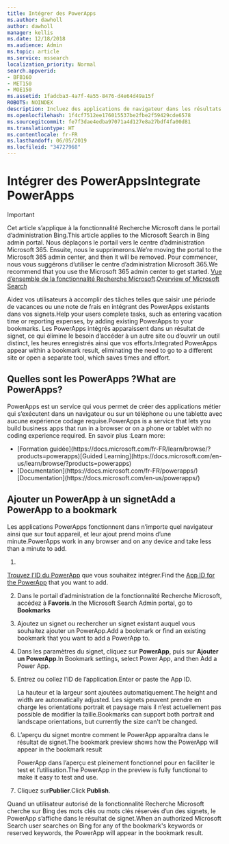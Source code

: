 ```yaml
---
title: Intégrer des PowerApps
ms.author: dawholl
author: dawholl
manager: kellis
ms.date: 12/18/2018
ms.audience: Admin
ms.topic: article
ms.service: mssearch
localization_priority: Normal
search.appverid:
- BFB160
- MET150
- MOE150
ms.assetid: 1fadcba3-4a7f-4a55-8476-d4e64d49a15f
ROBOTS: NOINDEX
description: Incluez des applications de navigateur dans les résultats de signet pour la fonctionnalité Recherche Microsoft
ms.openlocfilehash: 1f4cf7512ee176015537be2fbe2f59429cde6578
ms.sourcegitcommit: fe7f3dae4edba97071a4d127e8a27bdf4fa00d81
ms.translationtype: HT
ms.contentlocale: fr-FR
ms.lasthandoff: 06/05/2019
ms.locfileid: "34727968"
---
```

# <a name="integrate-powerapps"></a><span data-ttu-id="571e3-103">Intégrer des PowerApps</span><span class="sxs-lookup"><span data-stu-id="571e3-103">Integrate PowerApps</span></span>

> [!IMPORTANT]
> <span data-ttu-id="571e3-104">Cet article s’applique à la fonctionnalité Recherche Microsoft dans le portail d’administration Bing.</span><span class="sxs-lookup"><span data-stu-id="571e3-104">This article applies to the Microsoft Search in Bing admin portal.</span></span> <span data-ttu-id="571e3-105">Nous déplaçons le portail vers le centre d’administration Microsoft 365. Ensuite, nous le supprimerons.</span><span class="sxs-lookup"><span data-stu-id="571e3-105">We’re moving the portal to the Microsoft 365 admin center, and then it will be removed.</span></span> <span data-ttu-id="571e3-106">Pour commencer, nous vous suggérons d’utiliser le centre d’administration Microsoft 365.</span><span class="sxs-lookup"><span data-stu-id="571e3-106">We recommend that you use the Microsoft 365 admin center to get started.</span></span> <span data-ttu-id="571e3-107">[Vue d’ensemble de la fonctionnalité Recherche Microsoft](overview-microsoft-search.md).</span><span class="sxs-lookup"><span data-stu-id="571e3-107">[Overview of Microsoft Search](overview-microsoft-search.md)</span></span>
    
<span data-ttu-id="571e3-108">Aidez vos utilisateurs à accomplir des tâches telles que saisir une période de vacances ou une note de frais en intégrant des PowerApps existants dans vos signets.</span><span class="sxs-lookup"><span data-stu-id="571e3-108">Help your users complete tasks, such as entering vacation time or reporting expenses, by adding existing PowerApps to your bookmarks.</span></span> <span data-ttu-id="571e3-109">Les PowerApps intégrés apparaissent dans un résultat de signet, ce qui élimine le besoin d’accéder à un autre site ou d’ouvrir un outil distinct, les heures enregistrés ainsi que vos efforts.</span><span class="sxs-lookup"><span data-stu-id="571e3-109">Integrated PowerApps appear within a bookmark result, eliminating the need to go to a different site or open a separate tool, which saves times and effort.</span></span>
  
## <a name="what-are-powerapps"></a><span data-ttu-id="571e3-110">Quelles sont les PowerApps ?</span><span class="sxs-lookup"><span data-stu-id="571e3-110">What are PowerApps?</span></span>

<span data-ttu-id="571e3-111">PowerApps est un service qui vous permet de créer des applications métier qui s’exécutent dans un navigateur ou sur un téléphone ou une tablette avec aucune expérience codage requise.</span><span class="sxs-lookup"><span data-stu-id="571e3-111">PowerApps is a service that lets you build business apps that run in a browser or on a phone or tablet with no coding experience required.</span></span> <span data-ttu-id="571e3-112">En savoir plus :</span><span class="sxs-lookup"><span data-stu-id="571e3-112">Learn more:</span></span>
  
- <span data-ttu-id="571e3-113">
  [Formation guidée](https://docs.microsoft.com/fr-FR/learn/browse/?products=powerapps)</span><span class="sxs-lookup"><span data-stu-id="571e3-113">[Guided Learning](https://docs.microsoft.com/en-us/learn/browse/?products=powerapps)</span></span>
    
- <span data-ttu-id="571e3-114">
  [Documentation](https://docs.microsoft.com/fr-FR/powerapps/)</span><span class="sxs-lookup"><span data-stu-id="571e3-114">[Documentation](https://docs.microsoft.com/en-us/powerapps/)</span></span>
    
## <a name="add-a-powerapp-to-a-bookmark"></a><span data-ttu-id="571e3-115">Ajouter un PowerApp à un signet</span><span class="sxs-lookup"><span data-stu-id="571e3-115">Add a PowerApp to a bookmark</span></span>

<span data-ttu-id="571e3-116">Les applications PowerApps fonctionnent dans n’importe quel navigateur ainsi que sur tout appareil, et leur ajout prend moins d’une minute.</span><span class="sxs-lookup"><span data-stu-id="571e3-116">PowerApps work in any browser and on any device and take less than a minute to add.</span></span>
  
1. <span data-ttu-id="571e3-117">
  [Trouvez l’ID du PowerApp](https://docs.microsoft.com/fr-FR/powerapps/maker/canvas-apps/get-sessionid#get-an-app-id) que vous souhaitez intégrer.</span><span class="sxs-lookup"><span data-stu-id="571e3-117">Find the [App ID for the PowerApp](https://docs.microsoft.com/en-us/powerapps/maker/canvas-apps/get-sessionid#get-an-app-id) that you want to add.</span></span> 
    
2. <span data-ttu-id="571e3-118">Dans le portail d’administration de la fonctionnalité Recherche Microsoft, accédez à **Favoris**.</span><span class="sxs-lookup"><span data-stu-id="571e3-118">In the Microsoft Search Admin portal, go to **Bookmarks**</span></span>
    
3. <span data-ttu-id="571e3-119">Ajoutez un signet ou rechercher un signet existant auquel vous souhaitez ajouter un PowerApp.</span><span class="sxs-lookup"><span data-stu-id="571e3-119">Add a bookmark or find an existing bookmark that you want to add a PowerApp to.</span></span>
    
4. <span data-ttu-id="571e3-120">Dans les paramètres du signet, cliquez sur **PowerApp**, puis sur **Ajouter un PowerApp**.</span><span class="sxs-lookup"><span data-stu-id="571e3-120">In Bookmark settings, select Power App, and then Add a Power App.</span></span>
    
5. <span data-ttu-id="571e3-121">Entrez ou collez l’ID de l’application.</span><span class="sxs-lookup"><span data-stu-id="571e3-121">Enter or paste the App ID.</span></span>
    
    <span data-ttu-id="571e3-122">La hauteur et la largeur sont ajoutées automatiquement.</span><span class="sxs-lookup"><span data-stu-id="571e3-122">The height and width are automatically adjusted.</span></span> <span data-ttu-id="571e3-123">Les signets peuvent prendre en charge les orientations portrait et paysage mais il n’est actuellement pas possible de modifier la taille.</span><span class="sxs-lookup"><span data-stu-id="571e3-123">Bookmarks can support both portrait and landscape orientations, but currently the size can't be changed.</span></span>
    
6. <span data-ttu-id="571e3-124">L’aperçu du signet montre comment le PowerApp apparaîtra dans le résultat de signet.</span><span class="sxs-lookup"><span data-stu-id="571e3-124">The bookmark preview shows how the PowerApp will appear in the bookmark result</span></span>
    
    <span data-ttu-id="571e3-125">PowerApp dans l’aperçu est pleinement fonctionnel pour en faciliter le test et l’utilisation.</span><span class="sxs-lookup"><span data-stu-id="571e3-125">The PowerApp in the preview is fully functional to make it easy to test and use.</span></span>
    
7. <span data-ttu-id="571e3-126">Cliquez sur**Publier**.</span><span class="sxs-lookup"><span data-stu-id="571e3-126">Click **Publish**.</span></span>
    
<span data-ttu-id="571e3-127">Quand un utilisateur autorisé de la fonctionnalité Recherche Microsoft cherche sur Bing des mots clés ou mots clés réservés d’un des signets, le PowerApp s’affiche dans le résultat de signet.</span><span class="sxs-lookup"><span data-stu-id="571e3-127">When an authorized Microsoft Search user searches on Bing for any of the bookmark's keywords or reserved keywords, the PowerApp will appear in the bookmark result.</span></span>

  


